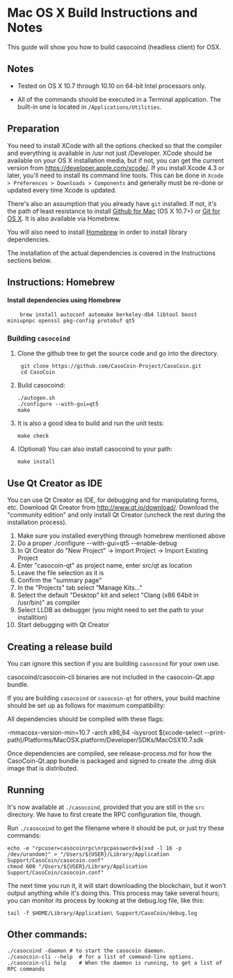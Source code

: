Mac OS X Build Instructions and Notes
====================================
This guide will show you how to build casocoind (headless client) for OSX.

Notes
-----

* Tested on OS X 10.7 through 10.10 on 64-bit Intel processors only.

* All of the commands should be executed in a Terminal application. The
built-in one is located in `/Applications/Utilities`.

Preparation
-----------

You need to install XCode with all the options checked so that the compiler
and everything is available in /usr not just /Developer. XCode should be
available on your OS X installation media, but if not, you can get the
current version from https://developer.apple.com/xcode/. If you install
Xcode 4.3 or later, you'll need to install its command line tools. This can
be done in `Xcode > Preferences > Downloads > Components` and generally must
be re-done or updated every time Xcode is updated.

There's also an assumption that you already have `git` installed. If
not, it's the path of least resistance to install [Github for Mac](https://mac.github.com/)
(OS X 10.7+) or
[Git for OS X](https://code.google.com/p/git-osx-installer/). It is also
available via Homebrew.

You will also need to install [Homebrew](http://brew.sh) in order to install library
dependencies.

The installation of the actual dependencies is covered in the Instructions
sections below.

Instructions: Homebrew
----------------------

#### Install dependencies using Homebrew

        brew install autoconf automake berkeley-db4 libtool boost miniupnpc openssl pkg-config protobuf qt5

### Building `casocoind`

1. Clone the github tree to get the source code and go into the directory.

        git clone https://github.com/CasoCoin-Project/CasoCoin.git
        cd CasoCoin

2.  Build casocoind:

        ./autogen.sh
        ./configure --with-gui=qt5
        make

3.  It is also a good idea to build and run the unit tests:

        make check

4.  (Optional) You can also install casocoind to your path:

        make install

Use Qt Creator as IDE
------------------------
You can use Qt Creator as IDE, for debugging and for manipulating forms, etc.
Download Qt Creator from http://www.qt.io/download/. Download the "community edition" and only install Qt Creator (uncheck the rest during the installation process).

1. Make sure you installed everything through homebrew mentioned above
2. Do a proper ./configure --with-gui=qt5 --enable-debug
3. In Qt Creator do "New Project" -> Import Project -> Import Existing Project
4. Enter "casocoin-qt" as project name, enter src/qt as location
5. Leave the file selection as it is
6. Confirm the "summary page"
7. In the "Projects" tab select "Manage Kits..."
8. Select the default "Desktop" kit and select "Clang (x86 64bit in /usr/bin)" as compiler
9. Select LLDB as debugger (you might need to set the path to your installtion)
10. Start debugging with Qt Creator

Creating a release build
------------------------
You can ignore this section if you are building `casocoind` for your own use.

casocoind/casocoin-cli binaries are not included in the casocoin-Qt.app bundle.

If you are building `casocoind` or `casocoin-qt` for others, your build machine should be set up
as follows for maximum compatibility:

All dependencies should be compiled with these flags:

 -mmacosx-version-min=10.7
 -arch x86_64
 -isysroot $(xcode-select --print-path)/Platforms/MacOSX.platform/Developer/SDKs/MacOSX10.7.sdk

Once dependencies are compiled, see release-process.md for how the CasoCoin-Qt.app
bundle is packaged and signed to create the .dmg disk image that is distributed.

Running
-------

It's now available at `./casocoind`, provided that you are still in the `src`
directory. We have to first create the RPC configuration file, though.

Run `./casocoind` to get the filename where it should be put, or just try these
commands:

    echo -e "rpcuser=casocoinrpc\nrpcpassword=$(xxd -l 16 -p /dev/urandom)" > "/Users/${USER}/Library/Application Support/CasoCoin/casocoin.conf"
    chmod 600 "/Users/${USER}/Library/Application Support/CasoCoin/casocoin.conf"

The next time you run it, it will start downloading the blockchain, but it won't
output anything while it's doing this. This process may take several hours;
you can monitor its process by looking at the debug.log file, like this:

    tail -f $HOME/Library/Application\ Support/CasoCoin/debug.log

Other commands:
-------

    ./casocoind -daemon # to start the casocoin daemon.
    ./casocoin-cli --help  # for a list of command-line options.
    ./casocoin-cli help    # When the daemon is running, to get a list of RPC commands
